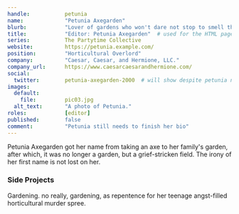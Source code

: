 ```yaml
---
handle:           petunia
name:             "Petunia Axegarden"
blurb:            "Lover of gardens who won't dare not stop to smell the roses."
title:            "Editor: Petunia Axegarden"  # used for the HTML page title tag
series:           The Partytime Collective
website:          https://petunia.example.com/
position:         "Horticultural Overlord"
company:          "Caesar, Caesar, and Hermione, LLC."
company_url:      https://www.caesarcaesarandhermione.com/
social:
  twitter:        petunia-axegarden-2000  # will show despite petunia not being published
images:
  default:
    file:         pic03.jpg
  alt_text:       "A photo of Petunia."
roles:            [editor]
published:        false
comment:          "Petunia still needs to finish her bio"
---
```


Petunia Axegarden got her name from taking an axe to her family's garden, after which, it was no longer a garden, but a grief-stricken field. The irony of her first name is not lost on her.

### Side Projects

Gardening. no really, gardening, as repentence for her teenage angst-filled horticultural murder spree.
